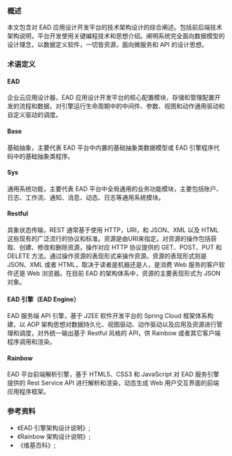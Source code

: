 ### 概述

本文包含对 EAD 应用设计开发平台的技术架构设计的综合阐述。包括前后端技术架构说明，平台开发使用关键编程技术和思想介绍。阐明系统完全面向数据模型的设计理念，以数据定义软件，一切皆资源，面向微服务和 API 的设计思想。

### 术语定义

#### EAD
企业云应用设计器，EAD 应用设计开发平台的核心配置模块，存储和管理配置开发的流程和数据，对引擎运行生命周期中的中间件、参数、视图和动作通用驱动和自定义驱动的调度。

#### Base
基础抽象，主要代表 EAD 平台中内置的基础抽象类数据模型或 EAD 引擎程序代码中的基础抽象类程序。

#### Sys
通用系统功能，主要代表 EAD 平台中全局通用的业务功能模块，主要包括账户、日志、工作流、通知、消息、动态、日志等通用系统模块。

#### Restful
具象状态传输，REST 通常基于使用 HTTP，URI，和 JSON、XML 以及 HTML 这些现有的广泛流行的协议和标准。资源是由URI来指定。对资源的操作包括获取、创建、修改和删除资源，操作对应 HTTP 协议提供的 GET、POST、PUT 和 DELETE 方法。通过操作资源的表现形式来操作资源。资源的表现形式则是 JSON、XML 或者 HTML，取决于读者是机器还是人，是消费 Web 服务的客户软件还是 Web 浏览器。在目前 EAD 的架构体系中，资源的主要表现形式为 JSON 对象。

#### EAD 引擎（EAD Engine）
EAD 服务端 API 引擎，基于 J2EE 软件开发平台的 Spring Cloud 框架体系构建，以 AOP 架构思想对数据持久化、视图驱动、动作驱动以及应用及资源进行管理和调度，对外统一输出基于 Restful 风格的 API，供 Rainbow 或者其它客户端程序调用和渲染。


#### Rainbow
EAD 平台前端解析引擎，基于 HTML5、CSS3 和 JavaScript 对 EAD 服务引擎提供的 Rest Service API 进行解析和渲染，动态生成 Web 用户交互界面的前端应用程序框架。 

### 参考资料

- 《EAD 引擎架构设计说明》;
- 《Rainbow 架构设计说明》;
- 《维基百科》;